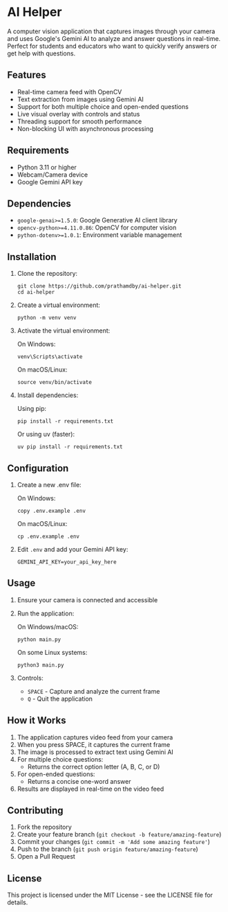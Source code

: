 # AI Helper

A computer vision application that captures images through your camera and uses Google's Gemini AI to analyze and answer questions in real-time. Perfect for students and educators who want to quickly verify answers or get help with questions.

## Features

- Real-time camera feed with OpenCV
- Text extraction from images using Gemini AI
- Support for both multiple choice and open-ended questions
- Live visual overlay with controls and status
- Threading support for smooth performance
- Non-blocking UI with asynchronous processing

## Requirements

- Python 3.11 or higher
- Webcam/Camera device
- Google Gemini API key

## Dependencies

- `google-genai>=1.5.0`: Google Generative AI client library
- `opencv-python>=4.11.0.86`: OpenCV for computer vision
- `python-dotenv>=1.0.1`: Environment variable management

## Installation

1. Clone the repository:

   ```shell
   git clone https://github.com/prathamdby/ai-helper.git
   cd ai-helper
   ```

2. Create a virtual environment:

   ```shell
   python -m venv venv
   ```

3. Activate the virtual environment:

   On Windows:

   ```shell
   venv\Scripts\activate
   ```

   On macOS/Linux:

   ```shell
   source venv/bin/activate
   ```

4. Install dependencies:

   Using pip:

   ```shell
   pip install -r requirements.txt
   ```

   Or using uv (faster):

   ```shell
   uv pip install -r requirements.txt
   ```

## Configuration

1. Create a new .env file:

   On Windows:

   ```shell
   copy .env.example .env
   ```

   On macOS/Linux:

   ```shell
   cp .env.example .env
   ```

2. Edit `.env` and add your Gemini API key:
   ```
   GEMINI_API_KEY=your_api_key_here
   ```

## Usage

1. Ensure your camera is connected and accessible

2. Run the application:

   On Windows/macOS:

   ```shell
   python main.py
   ```

   On some Linux systems:

   ```shell
   python3 main.py
   ```

3. Controls:
   - `SPACE` - Capture and analyze the current frame
   - `Q` - Quit the application

## How it Works

1. The application captures video feed from your camera
2. When you press SPACE, it captures the current frame
3. The image is processed to extract text using Gemini AI
4. For multiple choice questions:
   - Returns the correct option letter (A, B, C, or D)
5. For open-ended questions:
   - Returns a concise one-word answer
6. Results are displayed in real-time on the video feed

## Contributing

1. Fork the repository
2. Create your feature branch (`git checkout -b feature/amazing-feature`)
3. Commit your changes (`git commit -m 'Add some amazing feature'`)
4. Push to the branch (`git push origin feature/amazing-feature`)
5. Open a Pull Request

## License

This project is licensed under the MIT License - see the LICENSE file for details.
